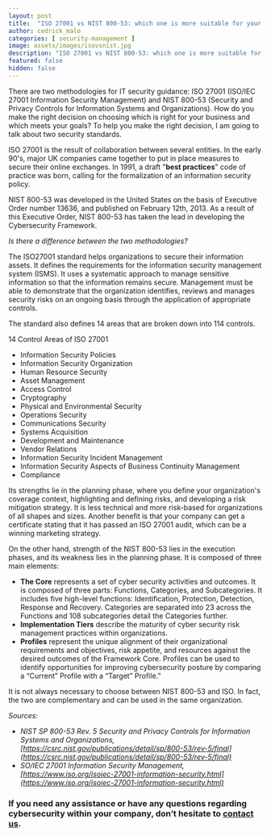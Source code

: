 ```yaml
---
layout: post
title:  "ISO 27001 vs NIST 800-53: which one is more suitable for your company?"
author: cedrick_malo
categories: [ security-management ]
image: assets/images/isovsnist.jpg
description: "ISO 27001 vs NIST 800-53: which one is more suitable for your company?"
featured: false
hidden: false
---
```


There are two methodologies for IT security guidance: ISO 27001 (ISO/IEC 27001 Information Security Management) and NIST 800-53 (Security and Privacy Controls for Information Systems and Organizations).  How do you make the right decision on choosing which is right for your business and which meets your goals? To help you make the right decision, I am going to talk about two security standards.

ISO 27001 is the result of collaboration between several entities. In the early 90's, major UK companies came together to put in place measures to secure their online exchanges. In 1991, a draft "**best practices**" code of practice was born, calling for the formalization of an information security policy.

NIST 800-53 was developed in the United States on the basis of Executive Order number 13636, and published on February 12th, 2013. As a result of this Executive Order, NIST 800-53 has taken the lead in developing the Cybersecurity Framework. 

*Is there a difference between the two methodologies?*

The ISO27001 standard helps organizations to secure their information assets. It defines the requirements for the information security management system (ISMS). It uses a systematic approach to manage sensitive information so that the information remains secure. Management must be able to demonstrate that the organization identifies, reviews and manages security risks on an ongoing basis through the application of appropriate controls.

The standard also defines 14 areas that are broken down into 114 controls.

14 Control Areas of ISO 27001
- Information Security Policies
- Information Security Organization
- Human Resource Security
- Asset Management
- Access Control
- Cryptography
- Physical and Environmental Security
- Operations Security
- Communications Security
- Systems Acquisition
- Development and Maintenance
- Vendor Relations
- Information Security Incident Management
- Information Security Aspects of Business Continuity Management
- Compliance

Its strengths lie in the planning phase, where you define your organization's coverage context, highlighting and defining risks, and developing a risk mitigation strategy. It is less technical and more risk-based for organizations of all shapes and sizes. Another benefit is that your company can get a certificate stating that it has passed an ISO 27001 audit, which can be a winning marketing strategy. 

On the other hand, strength of the NIST 800-53 lies in the execution phases, and its weakness lies in the planning phase.  It is composed of three main elements:

- **The Core** represents a set of cyber security activities and outcomes. It is composed of three parts: Functions, Categories, and Subcategories. It includes five high-level functions: Identification, Protection, Detection, Response and Recovery. Categories are separated into 23 across the Functions and 108 subcategories detail the Categories further.
- **Implementation Tiers** describe the maturity of cyber security risk management practices within organizations. 
- **Profiles** represent the unique alignment of their organizational requirements and objectives, risk appetite, and resources against the desired outcomes of the Framework Core. Profiles can be used to identify opportunities for improving cybersecurity posture by comparing a “Current” Profile with a “Target” Profile.”

It is not always necessary to choose between NIST 800-53 and ISO. In fact, the two are complementary and can be used in the same organization. 

*Sources:*
- *NIST SP 800-53 Rev. 5 Security and Privacy Controls for Information Systems and Organizations, [https://csrc.nist.gov/publications/detail/sp/800-53/rev-5/final](https://csrc.nist.gov/publications/detail/sp/800-53/rev-5/final)*
- *SO/IEC 27001 Information Security Management, [https://www.iso.org/isoiec-27001-information-security.html](https://www.iso.org/isoiec-27001-information-security.html)*



### If you need any assistance or have any questions regarding cybersecurity within your company, don’t hesitate to [contact us](https://www.ordina.be/diensten/security-and-privacy/).